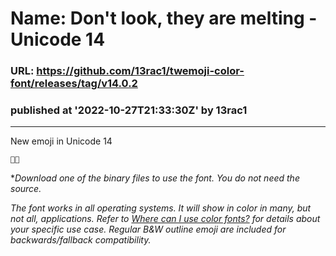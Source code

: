 # Name: Don't look, they are melting - Unicode 14 
### URL: https://github.com/13rac1/twemoji-color-font/releases/tag/v14.0.2
### published at '2022-10-27T21:33:30Z' by 13rac1
---
New emoji in Unicode 14
```
🫣🫠
```
**Download one of the binary files to use the font. You do not need the source.*

*The font works in all operating systems. It will show in color in many, but not all, applications. Refer to [Where can I use color fonts?](https://www.colorfonts.wtf/#section4) for details about your specific use case. Regular B&W outline emoji are included for backwards/fallback compatibility.*

